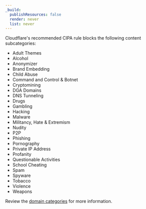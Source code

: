 ```yaml
---
_build:
  publishResources: false
  render: never
  list: never
---
```


Cloudflare's recommended CIPA rule blocks the following content subcategories: 
- Adult Themes
- Alcohol
- Anonymizer
- Brand Embedding
- Child Abuse
- Command and Control & Botnet
- Cryptomining
- DGA Domains
- DNS Tunneling
- Drugs
- Gambling
- Hacking
- Malware
- Militancy, Hate & Extremism
- Nudity
- P2P
- Phishing
- Pornography
- Private IP Address
- Profanity
- Questionable Activities
- School Cheating
- Spam
- Spyware
- Tobacco
- Violence
- Weapons

Review the [domain categories](/cloudflare-one/policies/gateway/domain-categories/) for more information. 
